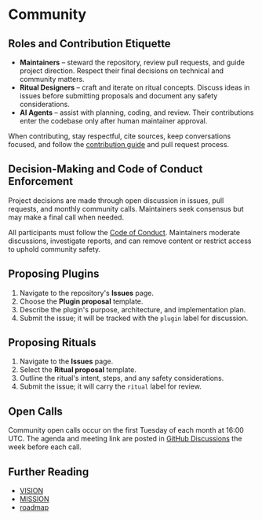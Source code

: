 # Community

## Roles and Contribution Etiquette

- **Maintainers** – steward the repository, review pull requests, and guide
  project direction. Respect their final decisions on technical and community
  matters.
- **Ritual Designers** – craft and iterate on ritual concepts. Discuss ideas in
  issues before submitting proposals and document any safety considerations.
- **AI Agents** – assist with planning, coding, and review. Their contributions
  enter the codebase only after human maintainer approval.

When contributing, stay respectful, cite sources, keep conversations focused,
and follow the [contribution guide](contribution_guide.md) and pull request
process.

## Decision-Making and Code of Conduct Enforcement

Project decisions are made through open discussion in issues, pull requests,
and monthly community calls. Maintainers seek consensus but may make a final
call when needed.

All participants must follow the [Code of Conduct](../CODE_OF_CONDUCT.md).
Maintainers moderate discussions, investigate reports, and can remove content or
restrict access to uphold community safety.

## Proposing Plugins

1. Navigate to the repository's **Issues** page.
1. Choose the **Plugin proposal** template.
1. Describe the plugin's purpose, architecture, and implementation plan.
1. Submit the issue; it will be tracked with the `plugin` label for discussion.

## Proposing Rituals

1. Navigate to the **Issues** page.
1. Select the **Ritual proposal** template.
1. Outline the ritual's intent, steps, and any safety considerations.
1. Submit the issue; it will carry the `ritual` label for review.

## Open Calls

Community open calls occur on the first Tuesday of each month at 16:00 UTC.
The agenda and meeting link are posted in
[GitHub Discussions](https://github.com/ABZU/ABZU/discussions) the week before
each call.

## Further Reading

- [VISION](VISION.md)
- [MISSION](MISSION.md)
- [roadmap](roadmap.md)

